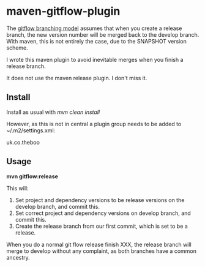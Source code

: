 

maven-gitflow-plugin
====================

The [gitflow branching model](http://nvie.com/posts/a-successful-git-branching-model/) assumes that
when you create a release branch, the new version number will be merged back to the develop branch.
With maven, this is not entirely the case, due to the SNAPSHOT version scheme.

I wrote this maven plugin to avoid inevitable merges when you finish a release branch.

It does not use the maven release plugin. I don't miss it.

Install
-------
Install as usual with *mvn clean install*

However, as this is not in central a plugin group needs to be added to ~/.m2/settings.xml:

<settings>
    <pluginGroups>
        <pluginGroup>uk.co.theboo</pluginGroup>
    </pluginGroups>
</settings>

Usage
-----

**mvn gitflow:release**

This will:

1. Set project and dependency versions to be release versions on the develop branch, and commit this.
2. Set correct project and dependency versions on develop branch, and commit this.
3. Create the release branch from our first commit, which is set to be a release.

When you do a normal git flow release finish XXX, the release branch will merge to develop without any
complaint, as both branches have a common ancestry.

